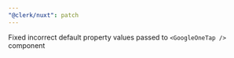 ```yaml
---
"@clerk/nuxt": patch
---
```


Fixed incorrect default property values passed to `<GoogleOneTap />` component
